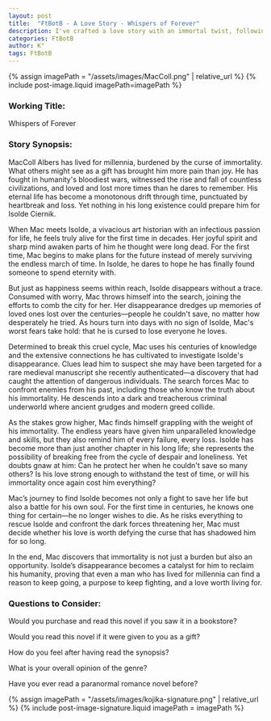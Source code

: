 ```yaml
---
layout: post
title:  "FtBotB - A Love Story - Whispers of Forever"
description: I've crafted a love story with an immortal twist, following MacColl Albers, a man who's lived through millennia of human history only to find real purpose when he meets art historian Isolde Ciernik. When she mysteriously disappears, the story transforms into a tense investigation that forces Mac to confront both his painful past and dangerous present. Through Mac's desperate search for Isolde, I explore themes of eternal love, the burden of immortality, and how finding the right person can give even an endless life new meaning. The story challenges whether love can truly conquer time and whether someone who's lost everything can find the courage to risk their heart again.
categories: FtBotB
author: K°
tags: FtBotB
---
```


<div>
{% assign imagePath = "/assets/images/MacColl.png" | relative_url %}
{% include post-image.liquid imagePath=imagePath %}
</div>

### Working Title:
Whispers of Forever

### Story Synopsis:
MacColl Albers has lived for millennia, burdened by the curse of immortality. What others might see as a gift has brought him more pain than joy. He has fought in humanity's bloodiest wars, witnessed the rise and fall of countless civilizations, and loved and lost more times than he dares to remember. His eternal life has become a monotonous drift through time, punctuated by heartbreak and loss. Yet nothing in his long existence could prepare him for Isolde Ciernik.  

When Mac meets Isolde, a vivacious art historian with an infectious passion for life, he feels truly alive for the first time in decades. Her joyful spirit and sharp mind awaken parts of him he thought were long dead. For the first time, Mac begins to make plans for the future instead of merely surviving the endless march of time. In Isolde, he dares to hope he has finally found someone to spend eternity with.  

But just as happiness seems within reach, Isolde disappears without a trace. Consumed with worry, Mac throws himself into the search, joining the efforts to comb the city for her. Her disappearance dredges up memories of loved ones lost over the centuries—people he couldn't save, no matter how desperately he tried. As hours turn into days with no sign of Isolde, Mac's worst fears take hold: that he is cursed to lose everyone he loves.  

Determined to break this cruel cycle, Mac uses his centuries of knowledge and the extensive connections he has cultivated to investigate Isolde's disappearance. Clues lead him to suspect she may have been targeted for a rare medieval manuscript she recently authenticated—a discovery that had caught the attention of dangerous individuals. The search forces Mac to confront enemies from his past, including those who know the truth about his immortality. He descends into a dark and treacherous criminal underworld where ancient grudges and modern greed collide.  

As the stakes grow higher, Mac finds himself grappling with the weight of his immortality. The endless years have given him unparalleled knowledge and skills, but they also remind him of every failure, every loss. Isolde has become more than just another chapter in his long life; she represents the possibility of breaking free from the cycle of despair and loneliness. Yet doubts gnaw at him: Can he protect her when he couldn't save so many others? Is his love strong enough to withstand the test of time, or will his immortality once again cost him everything?  

Mac’s journey to find Isolde becomes not only a fight to save her life but also a battle for his own soul. For the first time in centuries, he knows one thing for certain—he no longer wishes to die. As he risks everything to rescue Isolde and confront the dark forces threatening her, Mac must decide whether his love is worth defying the curse that has shadowed him for so long.  

In the end, Mac discovers that immortality is not just a burden but also an opportunity. Isolde’s disappearance becomes a catalyst for him to reclaim his humanity, proving that even a man who has lived for millennia can find a reason to keep going, a purpose to keep fighting, and a love worth living for.  

### Questions to Consider:
Would you purchase and read this novel if you saw it in a bookstore?

Would you read this novel if it were given to you as a gift?

How do you feel after having read the synopsis?

What is your overall opinion of the genre?

Have you ever read a paranormal romance novel before?

<!-- signature -->
{% assign imagePath = "/assets/images/kojika-signature.png" | relative_url %}
{% include post-image-signature.liquid imagePath = imagePath %}